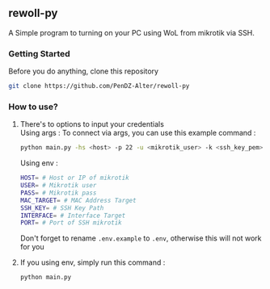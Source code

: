 ## rewoll-py
A Simple program to turning on your PC using WoL from mikrotik via SSH.

### Getting Started
Before you do anything, clone this repository
```bash
git clone https://github.com/PenDZ-Alter/rewoll-py
```

### How to use?
1. There's to options to input your credentials <br>
    Using args : 
    To connect via args, you can use this example command : 
    ```bash
    python main.py -hs <host> -p 22 -u <mikrotik_user> -k <ssh_key_pem> -m <mac_addr> -i <interface>
    ```

    Using env : 
    ```bash
    HOST= # Host or IP of mikrotik
    USER= # Mikrotik user
    PASS= # Mikrotik pass
    MAC_TARGET= # MAC Address Target
    SSH_KEY= # SSH Key Path
    INTERFACE= # Interface Target
    PORT= # Port of SSH mikrotik
    ```

    Don't forget to rename `.env.example` to `.env`, otherwise this will not work for you

2. If you using env, simply run this command : 
    ```bash
    python main.py
    ```